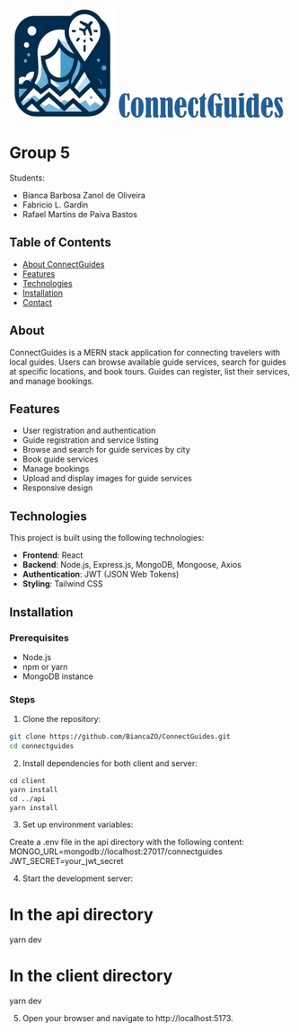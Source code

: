 
<img src="client/public/assets/logo.png" alt="App logo" height="200"/>
<img src="client/public/assets/logoName.png" alt="App name" height="50"/>

# Group 5
Students:
- Bianca Barbosa Zanol de Oliveira
- Fabricio L. Gardin
- Rafael Martins de Paiva Bastos

## Table of Contents

- [About ConnectGuides](#about)
- [Features](#features)
- [Technologies](#technologies)
- [Installation](#installation)
- [Contact](#contact)

## About

ConnectGuides is a MERN stack application for connecting travelers with local guides. Users can browse available guide services, search for guides at specific locations, and book tours. Guides can register, list their services, and manage bookings.

## Features

- User registration and authentication
- Guide registration and service listing
- Browse and search for guide services by city
- Book guide services
- Manage bookings
- Upload and display images for guide services
- Responsive design

## Technologies

This project is built using the following technologies:

- **Frontend**: React
- **Backend**: Node.js, Express.js, MongoDB, Mongoose, Axios
- **Authentication**: JWT (JSON Web Tokens)
- **Styling**: Tailwind CSS

## Installation

### Prerequisites

- Node.js
- npm or yarn
- MongoDB instance

### Steps

1. Clone the repository:

```bash
git clone https://github.com/BiancaZO/ConnectGuides.git
cd connectguides
```

2. Install dependencies for both client and server:

```shell
cd client
yarn install
cd ../api
yarn install
```

3. Set up environment variables:

Create a .env file in the api directory with the following content:
MONGO_URL=mongodb://localhost:27017/connectguides
JWT_SECRET=your_jwt_secret

4. Start the development server:

# In the api directory
yarn dev

# In the client directory
yarn dev

5. Open your browser and navigate to http://localhost:5173.
